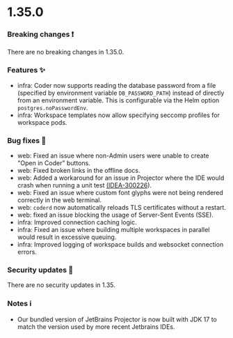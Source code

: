 # 1.35.0

### Breaking changes ❗

There are no breaking changes in 1.35.0.

### Features ✨

- infra: Coder now supports reading the database password from a file (specified
  by environment variable `DB_PASSWORD_PATH`) instead of directly from an
  environment variable. This is configurable via the Helm option
  `postgres.noPasswordEnv`.
- infra: Workspace templates now allow specifying seccomp profiles for workspace
  pods.

### Bug fixes 🐛

- web: Fixed an issue where non-Admin users were unable to create "Open in
  Coder" buttons.
- web: Fixed broken links in the offline docs.
- web: Added a workaround for an issue in Projector where the IDE would crash
  when running a unit test
  [(IDEA-300226](https://youtrack.jetbrains.com/issue/IDEA-300226)).
- web: Fixed an issue where custom font glyphs were not being rendered correctly
  in the web terminal.
- web: `coderd` now automatically reloads TLS certificates without a restart.
- web: fixed an issue blocking the usage of Server-Sent Events (SSE).
- infra: Improved connection caching logic.
- infra: Fixed an issue where building multiple workspaces in parallel would
  result in excessive queuing.
- infra: Improved logging of workspace builds and websocket connection errors.

### Security updates 🔐

There are no security updates in 1.35.

### Notes ℹ️

- Our bundled version of JetBrains Projector is now built with JDK 17 to match
  the version used by more recent Jetbrains IDEs.
